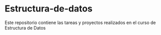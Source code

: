 # Estructura-de-datos
Este repositorio contiene las tareas y proyectos realizados en el curso de Estructura de Datos
